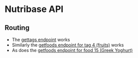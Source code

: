 # Nutribase API
## Routing
* The [gettags endpoint](https://objectivedynamics.co.uk/nbapi/getTags) works
* Similarly the [getfoods endpoint for tag 4 (fruits)](https://objectivedynamics.co.uk/nbapi/getFoods?tagId=4) works
* As does the [getfoods endpoint for food 15 (Greek Yoghurt)](https://objectivedynamics.co.uk/nbapi/getSingleFood?foodId=15)
